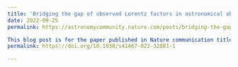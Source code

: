 ```yaml
---
title: 'Bridging the gap of observed Lorentz factors in astronomical objects'
date: 2022-09-25
permalink: https://astronomycommunity.nature.com/posts/bridging-the-gap-of-observed-lorentz-factors-in-astronomical-objects

This blog post is for the paper published in Nature communication titled: A wind environment and Lorentz factors of tens explain gamma-ray bursts X-ray plateau
permalink: https://doi.org/10.1038/s41467-022-32881-1

---
```

